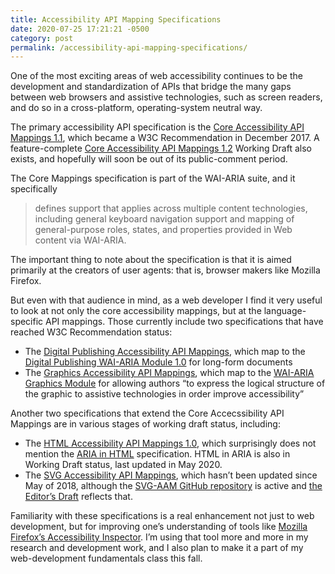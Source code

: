 ```yaml
---
title: Accessibility API Mapping Specifications
date: 2020-07-25 17:21:21 -0500
category: post
permalink: /accessibility-api-mapping-specifications/
---
```


One of the most exciting areas of web accessibility continues to be the development and
standardization of APIs that bridge the many gaps between web browsers and assistive technologies,
such as screen readers, and do so in a cross-platform, operating-system neutral way.

The primary accessibility API specification is the
[Core Accessibility API Mappings 1.1](https://www.w3.org/TR/core-aam-1.1/), which became a W3C
Recommendation in December 2017. A feature-complete
[Core Accessibility API Mappings 1.2](https://www.w3.org/TR/core-aam-1.2/) Working Draft also exists,
and hopefully will soon be out of its public-comment period.

The Core Mappings specification is part of the WAI-ARIA suite, and it specifically

> defines support that applies across multiple content technologies, including general keyboard
> navigation support and mapping of general-purpose roles, states, and properties provided in Web
> content via WAI-ARIA.

The important thing to note about the specification is that it is aimed primarily at the creators
of user agents: that is, browser makers like Mozilla Firefox.

But even with that audience in mind, as a web developer I find it very useful to look at not only
the core accessibility mappings, but at the language-specific API mappings. Those currently include
two specifications that have reached W3C Recommendation status:

* The [Digital Publishing Accessibility API Mappings](https://www.w3.org/TR/dpub-aam-1.0/), which
map to the [Digital Publishing WAI-ARIA Module 1.0](https://www.w3.org/TR/dpub-aria-1.0/) for long-form
documents
* The [Graphics Accessibility API Mappings](https://www.w3.org/TR/graphics-aam-1.0/), which map to
the [WAI-ARIA Graphics Module](https://www.w3.org/TR/graphics-aria-1.0/) for allowing authors “to
express the logical structure of the graphic to assistive technologies in order improve
accessibility”

Another two specifications that extend the Core Accecssibility API Mappings are in various stages
of working draft status, including:

* The [HTML Accessibility API Mappings 1.0](https://www.w3.org/TR/2020/WD-html-aam-1.0-20200718/),
which surprisingly does not mention the [ARIA in HTML](https://www.w3.org/TR/html-aria/) specification.
HTML in ARIA is also in Working Draft status, last updated in May 2020.
* The [SVG Accessibility API Mappings](https://www.w3.org/TR/svg-aam-1.0/), which hasn’t been updated
since May of 2018, although the [SVG-AAM GitHub repository](https://github.com/w3c/svg-aam) is active
and [the Editor’s Draft](https://w3c.github.io/svg-aam/) reflects that.

Familiarity with these specifications is a real enhancement not just to web development, but for
improving one’s understanding of tools like
[Mozilla Firefox’s Accessibility Inspector](https://developer.mozilla.org/en-US/docs/Tools/Accessibility_inspector).
I’m using that tool more and more in my research and development work, and I also plan to make it a
part of my web-development fundamentals class this fall.
